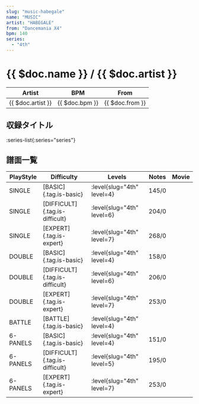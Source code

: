 ```yaml
---
slug: "music-habegale"
name: "MUSIC"
artist: "HABEGALE"
from: "Dancemania X4"
bpm: 140
series:
  - "4th"
---
```


# {{ $doc.name }} / {{ $doc.artist }}

|Artist|BPM|From|
|------|---|----|
|{{ $doc.artist }}|{{ $doc.bpm }}|{{ $doc.from }}|

## 収録タイトル

:series-list{:series="series"}

## 譜面一覧

|PlayStyle|Difficulty|Levels|Notes|Movie|
|---------|----------|------|-----|-----|
|SINGLE|[BASIC]{.tag.is-basic}|:level{slug="4th" level=4}|145/0||
|SINGLE|[DIFFICULT]{.tag.is-difficult}|:level{slug="4th" level=6}|204/0||
|SINGLE|[EXPERT]{.tag.is-expert}|:level{slug="4th" level=7}|268/0||
|DOUBLE|[BASIC]{.tag.is-basic}|:level{slug="4th" level=4}|158/0||
|DOUBLE|[DIFFICULT]{.tag.is-difficult}|:level{slug="4th" level=6}|206/0||
|DOUBLE|[EXPERT]{.tag.is-expert}|:level{slug="4th" level=7}|253/0||
|BATTLE|[BATTLE]{.tag.is-basic}|:level{slug="4th" level=4}|||
|6-PANELS|[BASIC]{.tag.is-basic}|:level{slug="4th" level=4}|151/0||
|6-PANELS|[DIFFICULT]{.tag.is-difficult}|:level{slug="4th" level=5}|195/0||
|6-PANELS|[EXPERT]{.tag.is-expert}|:level{slug="4th" level=7}|253/0||
